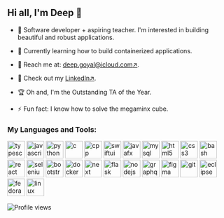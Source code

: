## Hi all, I'm Deep 👋

- 🌟 Software developer + aspiring teacher. I'm interested in building beautiful and robust applications.

- 🚀 Currently learning how to build containerized applications.

- 📧 Reach me at: [deep.goyal@icloud.com↗](mailto:deep.goyal@icloud.com).

- 💼 Check out my [LinkedIn↗](https://www.linkedin.com/in/goyal-deep).

- 🏆 Oh and, I'm the Outstanding TA of the Year.

- ⚡️ Fun fact: I know how to solve the megaminx cube.

### My Languages and Tools:

<p align="left">
  <!-- Langs-->
  
  <img src="https://cdn.jsdelivr.net/gh/devicons/devicon/icons/typescript/typescript-original.svg" alt="typescript" width="40" height="40" />
  <img src="https://cdn.jsdelivr.net/gh/devicons/devicon/icons/javascript/javascript-original.svg" alt="javascript" width="40" height="40" />
  <img src="https://cdn.jsdelivr.net/gh/devicons/devicon/icons/python/python-original.svg" alt="python" width="40" height="40" />
  <img src="https://cdn.jsdelivr.net/gh/devicons/devicon/icons/c/c-original.svg" alt="c" width="40" height="40" />
  <img src="https://cdn.jsdelivr.net/gh/devicons/devicon/icons/cplusplus/cplusplus-original.svg" alt="cpp" width="40" height="40" />
  <img src="https://cdn.jsdelivr.net/gh/devicons/devicon/icons/swift/swift-original.svg" alt="swiftui" width="40" height="40" />
  <img src="https://cdn.jsdelivr.net/gh/devicons/devicon/icons/java/java-original.svg" alt="javafx" width="40" height="40" />
  <img src="https://cdn.jsdelivr.net/gh/devicons/devicon/icons/mysql/mysql-original.svg" alt="mysql" width="40" height="40" />
  <img src="https://cdn.jsdelivr.net/gh/devicons/devicon/icons/html5/html5-original.svg" alt="html5" width="40" height="40" />
  <img src="https://cdn.jsdelivr.net/gh/devicons/devicon/icons/css3/css3-original.svg" alt="css3" width="40" height="40" />
  <img src="https://cdn.jsdelivr.net/gh/devicons/devicon/icons/bash/bash-plain.svg" alt="bash" width="40" height="40" />
  
  <!-- frameworks -->
  <img src="https://cdn.jsdelivr.net/gh/devicons/devicon/icons/react/react-original.svg" alt="react" width="40" height="40" />
  <img src="https://cdn.jsdelivr.net/gh/devicons/devicon/icons/selenium/selenium-original.svg" alt="selenium" width="40" height="40" />
  <img src="https://cdn.jsdelivr.net/gh/devicons/devicon/icons/bootstrap/bootstrap-original.svg" alt="bootstrap" width="40" height="40" />
  <img src="https://cdn.jsdelivr.net/gh/devicons/devicon/icons/docker/docker-original.svg" alt="docker" width="40" height="40" />
  <img src="https://cdn.jsdelivr.net/gh/devicons/devicon/icons/nextjs/nextjs-original.svg" alt="next" width="40" height="40" />
  <img src="https://cdn.jsdelivr.net/gh/devicons/devicon/icons/flask/flask-original.svg" alt="flask" width="40" height="40" />
  <img src="https://cdn.jsdelivr.net/gh/devicons/devicon/icons/nodejs/nodejs-original.svg" alt="nodejs" width="40" height="40" />
  <img src="https://cdn.jsdelivr.net/gh/devicons/devicon/icons/graphql/graphql-plain.svg" alt="graphql" width="40" height="40" />
  
  <!-- tools -->
  <img src="https://cdn.jsdelivr.net/gh/devicons/devicon/icons/figma/figma-original.svg" alt="figma" width="40" height="40" />
  <img src="https://cdn.jsdelivr.net/gh/devicons/devicon/icons/git/git-original.svg" alt="git" width="40" height="40" />
  <img src="https://cdn.jsdelivr.net/gh/devicons/devicon/icons/eclipse/eclipse-original.svg" alt="eclipse" width="40" height="40" />
  <img src="https://cdn.jsdelivr.net/gh/devicons/devicon/icons/fedora/fedora-original.svg" alt="fedora" width="40" height="40" />
  <img src="https://cdn.jsdelivr.net/gh/devicons/devicon/icons/linux/linux-original.svg" alt="linux" width="40" height="40" />

</p>


![Profile views](https://komarev.com/ghpvc/?username=deepgoyal&color=blueviolet)







